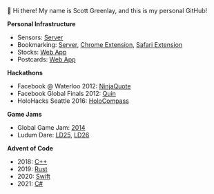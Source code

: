 👋 Hi there! My name is Scott Greenlay, and this is my personal GitHub!

**Personal Infrastructure**
- Sensors: [Server](https://github.com/sgreenlay/Sensors)
- Bookmarking: [Server](https://github.com/sgreenlay/ReadItLater), [Chrome Extension](https://github.com/sgreenlay/ReadItLater-Chrome), [Safari Extension](https://github.com/sgreenlay/ReaditLater-Safari)
- Stocks: [Web App](https://github.com/sgreenlay/Portfolio)
- Postcards: [Web App](https://github.com/sgreenlay/Post)

**Hackathons**
- Facebook @ Waterloo 2012: [NinjaQuote](https://github.com/psobot/ninjaquote)
- Facebook Global Finals 2012: [Quin](https://github.com/sgreenlay/Quin)
- HoloHacks Seattle 2016: [HoloCompass](https://github.com/sgreenlay/HoloCompass)

**Game Jams**
- Global Game Jam: [2014](https://github.com/sgreenlay/Colonies)
- Ludum Dare: [LD25](https://github.com/sgreenlay/AL), [LD26](https://github.com/sgreenlay/Pilgrimage)

**Advent of Code**
- 2018: [C++](https://github.com/sgreenlay/aoc-2018)
- 2019: [Rust](https://github.com/sgreenlay/aoc-2019)
- 2020: [Swift](https://github.com/sgreenlay/aoc-2020)
- 2021: [C#](https://github.com/sgreenlay/aoc-2021)
